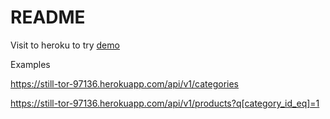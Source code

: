 # README

Visit to heroku to try [demo](https://still-tor-97136.herokuapp.com)

Examples

https://still-tor-97136.herokuapp.com/api/v1/categories


https://still-tor-97136.herokuapp.com/api/v1/products?q[category_id_eq]=1